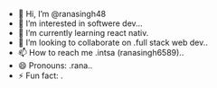 - 👋 Hi, I’m @ranasingh48
- 👀 I’m interested in softwere dev...
- 🌱 I’m currently learning react nativ.
- 💞️ I’m looking to collaborate on .full stack web dev..
- 📫 How to reach me .intsa (ranasingh6589)..
- 😄 Pronouns: .rana..
- ⚡ Fun fact: .

<!---
ranasingh48/ranasingh48 is a ✨ special ✨ repository because its `README.md` (this file) appears on your GitHub profile.
You can click the Preview link to take a look at your changes.
--->
